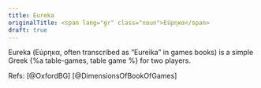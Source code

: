 ```yaml
---
title: Eureka
originalTitle: <span lang="gr" class="noun">Εύρηκα</span>
draft: true
---
```


<span class="aka">Eureka</span> (<span lang="el" class="noun aka">Εύρηκα</span>, often transcribed as “<span class="aka">Eureika</span>” in games books) is a simple Greek {%a table-games, table game %} for two players.
 
Refs: [@OxfordBG] [@DimensionsOfBookOfGames]
